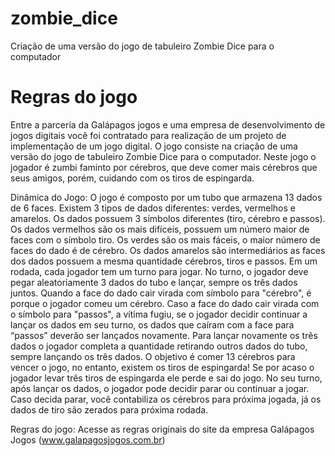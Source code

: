 # zombie_dice
Criação de uma versão do jogo de tabuleiro Zombie Dice para o computador

# Regras do jogo
Entre a parceria da Galápagos jogos e uma empresa de desenvolvimento de jogos digitais você foi contratado para realização de um projeto de implementação de um jogo digital. O jogo consiste na criação de uma versão do jogo de tabuleiro Zombie Dice para o computador. Neste jogo o jogador é zumbi faminto por cérebros, que deve comer mais cérebros que seus amigos, porém, cuidando com os tiros de espingarda.

Dinâmica do Jogo:  O jogo é composto por um tubo que armazena 13 dados de 6 faces. Existem 3 tipos de dados diferentes: verdes, vermelhos e amarelos. Os dados possuem 3 símbolos diferentes (tiro, cérebro e passos). Os dados vermelhos são os mais difíceis, possuem um número maior de faces com o símbolo tiro. Os verdes são os mais fáceis, o maior número de faces do dado é de cérebro. Os dados amarelos são intermediários as faces dos dados possuem a mesma quantidade cérebros, tiros e passos. Em um rodada, cada jogador tem um turno para jogar. No turno, o jogador deve pegar aleatoriamente 3 dados do tubo e lançar, sempre os três dados juntos. Quando a face do dado cair virada com símbolo para "cérebro", é porque o jogador comeu um cérebro. Caso a face do dado cair virada com o símbolo para "passos", a vítima fugiu, se o jogador decidir continuar a lançar os dados em seu turno, os dados que caíram com a face para “passos” deverão ser lançados novamente. Para lançar novamente os três dados o jogador completa a quantidade retirando outros dados do tubo, sempre lançando os três dados. O objetivo é comer 13 cérebros para vencer o jogo, no entanto, existem os tiros de espingarda! Se por acaso o jogador levar três tiros de espingarda ele perde e sai do jogo. No seu turno, após lançar os dados, o jogador pode decidir parar ou continuar a jogar. Caso decida parar, você contabiliza os cérebros para próxima jogada, já os dados de tiro são zerados para próxima rodada.

Regras do jogo: Acesse as regras originais do site da empresa Galápagos Jogos (www.galapagosjogos.com.br)
